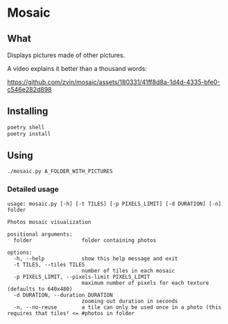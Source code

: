 # Mosaic

## What

Displays pictures made of other pictures.

A video explains it better than a thousand words:


https://github.com/zvin/mosaic/assets/180331/41ff8d8a-1d4d-4335-bfe0-c546e282d898



## Installing

```sh
poetry shell
poetry install
```

## Using

```sh
./mosaic.py A_FOLDER_WITH_PICTURES
```

### Detailed usage

```
usage: mosaic.py [-h] [-t TILES] [-p PIXELS_LIMIT] [-d DURATION] [-n] folder

Photos mosaic visualization

positional arguments:
  folder                folder containing photos

options:
  -h, --help            show this help message and exit
  -t TILES, --tiles TILES
                        number of tiles in each mosaic
  -p PIXELS_LIMIT, --pixels-limit PIXELS_LIMIT
                        maximum number of pixels for each texture (defaults to 640x480)
  -d DURATION, --duration DURATION
                        zooming out duration in seconds
  -n, --no-reuse        a tile can only be used once in a photo (this requires that tiles² <= #photos in folder
```
